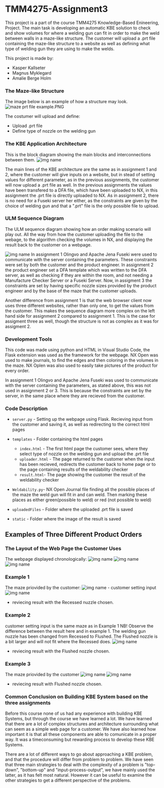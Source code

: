 # TMM4275-Assignment3

This project is a part of the course TMM4275 Knowledge-Based Enineering, Project. The main task is developing an automatic KBE solution to check and show volumes for where a welding gun can fit in order to make the weld between walls in a maze-like structure. The customer will upload a .prt file containing the maze-like structure to a website as well as defining what type of welding gun they are using to make the welds. 

This project is made by: 
* Kasper Kallseter
* Magnus Myklegard
* Amalie Berge Holm

### The Maze-like Structure
The image below is an example of how a structure may look. 
![maze prt file example.PNG](https://github.com/amaliebholm/TMM4275-Assignment3/blob/main/READme%20pictures/maze2%20no%20input.PNG)


The costumer will upload and define: 
* Upload .prt file 
* Define type of nozzle on the welding gun

### The KBE Application Architecture
This is the block diagram showing the main blocks and interconnections between them. 
![img name](https://github.com/amaliebholm/TMM4275-Assignment3/blob/main/READme%20pictures/Weld%20Main%20Blocks.png)


The main lines of the KBE architecture are the same as in assignment 1 and 2, where the customer will give inputs on a website, but in stead of setting values for different parameter, as in the previous assignments, the customer will now upload a .prt file as well. In the previous assignments the values have been transfered to a DFA file, which have been uploaded to NX, in this assignment the .prt file is directly uploaded to NX. As in assignment 2, there is no need for a Fuseki server her either, as the constraints are given by the choice of welding gun and that a ".prt" file is the only possible file to upload. 

### ULM Sequence Diagram
The ULM sequence diagram showing how an order making scenario will play out. All the way from how the customer uploading the file to the webage, to the algorithm checking the volumes in NX, and displaying the result back to the customer on a webpage. 

![img name](https://github.com/amaliebholm/TMM4275-Assignment3/blob/main/READme%20pictures/Weld%20Sequence%20Diagram.png)
In assignment 1 Olingvo and Apache Jena Fuseki were used to communicate with the server containing the parameters. These constraints were set by both the customer and the product engineer. In assignment 2 the product engineer set a DFA template which was written to the DFA server, as well as checking if they are within the room, and not needing a Manufacture Checker Server or a Fuseki Server. Now, in assigment 3 the constraints are set by having specific nozzle sizes provided by the product engineer and by the base of the maze that the customer uploads.

Another difference from assignment 1 is that the web browser client now uses three different websites, rather than only one, to get the values from the customer. This makes the sequence diagram more complex on the left hand side for assignment 2 compared to assignment 1. This is the case for assigment three as well, though the structure is not as complex as it was for assigment 2. 

### Development Tools
This code was made using python and HTML in Visual Studio Code, the Flask extension was used as the framework for the webpage. NX Open was used to make journals, to find the edges and then coloring in the volumes in the maze. NX Oplen was also used to  easily take pictures of the product for every order. 

In assignment 1 Olingvo and Apache Jena Fuseki was used to communicate with the server containing the parameters, as stated above, this was not used in assignment 2 or 3. This is because the constraints are set by the server, in the same place where they are recieved from the customer. 

### Code Description 
- `server.py` - Setting up the webpage using Flask. Recieving input from the customer and saving it, as well as redirecting to the correct html pages
- `templates` - Folder containing the html pages
  - `index.html` - The first html page the customer sees, where they select type of nozzle on the welding gun and upload the .prt file
  - `uploader.html` - The page returned to the customer when the input has been recieved, redirects the customer back to home page or to the page containing results of the weldability checker
  - `result.html`- The page showing the customer the result of the weldability checker 

- `Weldability.py`- NX Open Journal file finding all the possible places of the maze the weld gun will fit in and can weld. Then marking these places as either green(possible to weld) or red (not possible to weld)

- `uploadedFiles` - Folder where the uploaded .prt file is saved
- `static` - Folder where the image of the result is saved

## Examples of Three Different Product Orders  

### The Layout of the Web Page the Customer Uses
The webpage displayed chronologically: 
![img name](https://github.com/amaliebholm/TMM4275-Assignment3/blob/main/READme%20pictures/webpage.PNG)
![img name](https://github.com/amaliebholm/TMM4275-Assignment3/blob/main/READme%20pictures/file%20uploaded.PNG)
![img name](https://github.com/amaliebholm/TMM4275-Assignment3/blob/main/READme%20pictures/maze2%20weldability.PNG)


### Example 1 
The maze priovided by the customer:
![img name](https://github.com/amaliebholm/TMM4275-Assignment3/blob/main/READme%20pictures/maze%20prt%20file%20example.PNG) - customer setting input 
![img name](https://github.com/amaliebholm/TMM4275-Assignment3/blob/main/READme%20pictures/mazetest%20above.PNG) 
- reviecing result with the Recessed nuzzle chosen.
### Example 2
customer setting input is the same maze as in Example 1
NB! Observe the difference between the result here and in example 1. The welding gun nuzzle has been changed from Recessed to Flushed. The Flushed nozzle is a bit larger and will not fit where the Recessed does.
![img name](https://github.com/amaliebholm/TMM4275-Assignment3/blob/main/READme%20pictures/mazetest%20flush.PNG) 
- reviecing result with the Flushed nozzle chosen.
### Example 3
The maze priovided by the customer
![img name](https://github.com/amaliebholm/TMM4275-Assignment3/blob/main/READme%20pictures/maze1%20no%20input.PNG) 
![img name](https://github.com/amaliebholm/TMM4275-Assignment3/blob/main/READme%20pictures/maze%201%20flush.PNG) 
- reviecing result with Flushed nozzle chosen.

### Common Conclusion on Building KBE System based on the three assignments 
Before this course none of us had any experience with building KBE Systems, but through the course we have learned a lot. We have learned that there are a lot of complex structures and architecture surrounding what can seem as a simple web page for a customer. We have also learned how important it is that all these components are able to comunicate in a proper way. It was a timeconsuming but rewarding process to develop these KBE Systems. 

There are a lot of different ways to go about approaching a KBE problem, and that the procedure will differ from problem to problem. We have seen that three main strategies to deal with the complexity of a problem is "top-down", "bottom-up" and "input-process-output", we have mainly used the latter, as it has felt most natural. However it can be useful to examine the other strategies to get a different perspective of the problems. 
